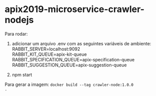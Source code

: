 # apix2019-microservice-crawler-nodejs

Para rodar:

1. adicionar um arquivo .env com as seguintes variáveis de ambiente: 
</br>RABBIT_SERVER=localhost:9092
</br>RABBIT_KIT_QUEUE=apix-kit-queue
</br>RABBIT_SPECIFICATION_QUEUE=apix-specification-queue
</br>RABBIT_SUGGESTION_QUEUE=apix-suggestion-queue

2. npm start

Para gerar a imagem:
<code>docker build --tag crawler-node:1.0.0 .</code>
